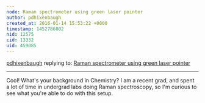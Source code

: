 ```yaml
---
node: Raman spectrometer using green laser pointer
author: pdhixenbaugh
created_at: 2016-01-14 15:53:22 +0000
timestamp: 1452786802
nid: 12575
cid: 13332
uid: 459085
---
```




[pdhixenbaugh](../profile/pdhixenbaugh) replying to: [Raman spectrometer using green laser pointer](../notes/dhaffnersr/01-10-2016/raman-spectrometer-using-green-laser-pointer)

----
Cool! What's your background in Chemistry? I am a recent grad, and spent a lot of time in undergrad labs doing Raman spectroscopy, so I'm curious to see what you're able to do with this setup.